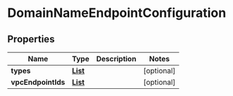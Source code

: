 

# DomainNameEndpointConfiguration


## Properties

| Name | Type | Description | Notes |
|------------ | ------------- | ------------- | -------------|
|**types** | [**List**](List.md) |  |  [optional] |
|**vpcEndpointIds** | [**List**](List.md) |  |  [optional] |



